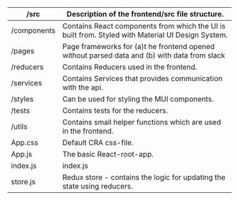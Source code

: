 | /src        | Description of the frontend/src file structure.                                                   |
|-------------|---------------------------------------------------------------------------------------------------|
| /components | Contains React components from which the UI is built from. Styled with Material UI Design System. |
| /pages      | Page frameworks for (a)t he frontend opened without parsed data and (b) with data from slack      |
| /reducers   | Contains Reducers used in the frontend.                                                           |
| /services   | Contains Services that provides communication with the api.                                       |
| /styles     | Can be used for styling the MUI components.                                                       |
| /tests      | Contains tests for the reducers.                                                                  |
| /utils      | Contains small helper functions which are used in the frontend.                                   |
| App.css     | Default CRA css-file.                                                                             |
| App.js      | The basic React-root-app.                                                                         |
| index.js    | index.js                                                                                          |
| store.js    | Redux store - contains the logic for updating the state using reducers.                           |
